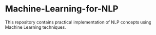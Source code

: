 # Machine-Learning-for-NLP
This repository contains practical implementation of NLP concepts using Machine Learning techniques.
